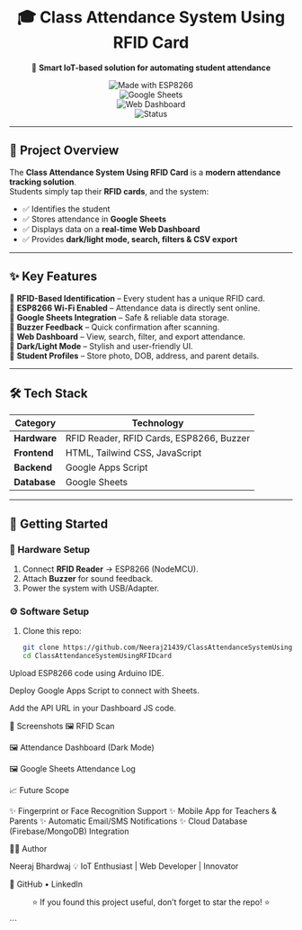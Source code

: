 <div align="center">

# 🎓 Class Attendance System Using RFID Card  

🚀 **Smart IoT-based solution for automating student attendance**  

![Made with ESP8266](https://img.shields.io/badge/Hardware-ESP8266-blue?style=for-the-badge&logo=arduino)  
![Google Sheets](https://img.shields.io/badge/Database-Google%20Sheets-orange?style=for-the-badge&logo=google)  
![Web Dashboard](https://img.shields.io/badge/Frontend-HTML%20%7C%20CSS%20%7C%20JS-yellow?style=for-the-badge&logo=javascript)  
![Status](https://img.shields.io/badge/Status-Active-success?style=for-the-badge)  

</div>

---

## 📖 Project Overview  

The **Class Attendance System Using RFID Card** is a **modern attendance tracking solution**.  
Students simply tap their **RFID cards**, and the system:  

- ✅ Identifies the student  
- ✅ Stores attendance in **Google Sheets**  
- ✅ Displays data on a **real-time Web Dashboard**  
- ✅ Provides **dark/light mode, search, filters & CSV export**  

---

## ✨ Key Features  

🔹 **RFID-Based Identification** – Every student has a unique RFID card.  
🔹 **ESP8266 Wi-Fi Enabled** – Attendance data is directly sent online.  
🔹 **Google Sheets Integration** – Safe & reliable data storage.  
🔹 **Buzzer Feedback** – Quick confirmation after scanning.  
🔹 **Web Dashboard** – View, search, filter, and export attendance.  
🔹 **Dark/Light Mode** – Stylish and user-friendly UI.  
🔹 **Student Profiles** – Store photo, DOB, address, and parent details.  

---

## 🛠️ Tech Stack  

| **Category**    | **Technology** |
|-----------------|----------------|
| **Hardware**    | RFID Reader, RFID Cards, ESP8266, Buzzer |
| **Frontend**    | HTML, Tailwind CSS, JavaScript |
| **Backend**     | Google Apps Script |
| **Database**    | Google Sheets |

---

## 🚀 Getting Started  

### 🔧 Hardware Setup  
1. Connect **RFID Reader** → ESP8266 (NodeMCU).  
2. Attach **Buzzer** for sound feedback.  
3. Power the system with USB/Adapter.  

### ⚙️ Software Setup  
1. Clone this repo:  
   ```bash
   git clone https://github.com/Neeraj21439/ClassAttendanceSystemUsingRFIDcard.git
   cd ClassAttendanceSystemUsingRFIDcard
Upload ESP8266 code using Arduino IDE.

Deploy Google Apps Script to connect with Sheets.

Add the API URL in your Dashboard JS code.

📸 Screenshots
🖼 RFID Scan

🖼 Attendance Dashboard (Dark Mode)

🖼 Google Sheets Attendance Log

📈 Future Scope

✨ Fingerprint or Face Recognition Support
✨ Mobile App for Teachers & Parents
✨ Automatic Email/SMS Notifications
✨ Cloud Database (Firebase/MongoDB) Integration

👨‍💻 Author

Neeraj Bhardwaj
💡 IoT Enthusiast | Web Developer | Innovator

🔗 GitHub
 • LinkedIn

<div align="center">

⭐ If you found this project useful, don’t forget to star the repo! ⭐

</div> ```
